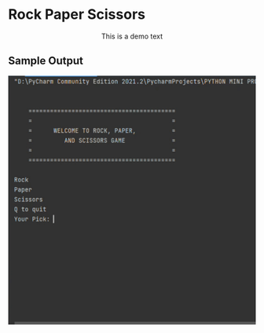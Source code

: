 # Rock Paper Scissors

<p align="center">This is a demo text</p>

## Sample Output 
<p align="center">
  <img src="https://github.com/christine-lehmann/Python-Mini-Projects/blob/main/images/rock%20paper%20scissors.gif?raw=true">
</p>

